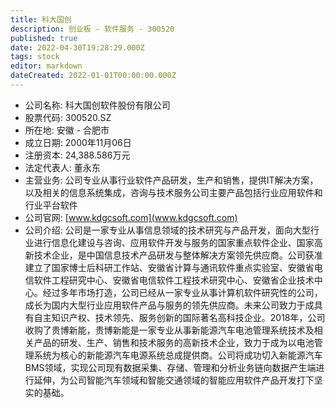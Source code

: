 ```yaml
---
title: 科大国创
description: 创业板 - 软件服务 - 300520
published: true
date: 2022-04-30T19:28:29.000Z
tags: stock
editor: markdown
dateCreated: 2022-01-01T00:00:00.000Z
---
```


- 公司名称: 科大国创软件股份有限公司
- 股票代码: 300520.SZ
- 所在地: 安徽 - 合肥市
- 成立日期: 2000年11月06日
- 注册资本: 24,388.586万元
- 法定代表人: 董永东
- 主营业务: 公司专业从事行业软件产品研发，生产和销售，提供IT解决方案，以及相关的信息系统集成，咨询与技术服务公司主要产品包括行业应用软件和行业平台软件
- 公司官网: [www.kdgcsoft.com](www.kdgcsoft.com)
- 公司介绍: 公司是一家专业从事信息领域的技术研究与产品开发，面向大型行业进行信息化建设与咨询、应用软件开发与服务的国家重点软件企业、国家高新技术企业，是中国信息技术产品研发与整体解决方案领先供应商。公司获准建立了国家博士后科研工作站、安徽省计算与通讯软件重点实验室、安徽省电信软件工程研究中心、安徽省电信软件工程技术研究中心、安徽省企业技术中心。经过多年市场打造，公司已经从一家专业从事计算机软件研究性的公司，成长为国内大型行业应用软件产品与服务的领先供应商。未来公司致力于成具有自主知识产权、技术领先、服务创新的国际著名高科技企业。2018年，公司收购了贵博新能，贵博新能是一家专业从事新能源汽车电池管理系统技术及相关产品的研发、生产、销售和技术服务的高新技术企业，致力于成为以电池管理系统为核心的新能源汽车电源系统总成提供商。公司将成功切入新能源汽车BMS领域，实现公司现有数据采集、存储、管理和分析业务链向数据产生端进行延伸，为公司智能汽车领域和智能交通领域的智能应用软件产品开发打下坚实的基础。


